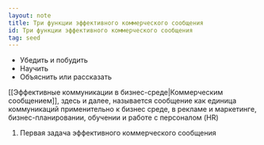 ```yaml
---
layout: note
title: Три функции эффективного коммерческого сообщения
id: Три функции эффективного коммерческого сообщения
tag: seed
---
```


- Убедить и побудить
- Научить
- Объяснить или рассказать

[[Эффективные коммуникации в бизнес-среде|Коммерческим сообщением]], здесь и далее, называется сообщение как единица коммуникаций применительно к бизнес среде, в рекламе и маркетинге, бизнес-планировании, обучении и работе с персоналом (HR)


1. Первая задача эффективного коммерческого сообщения